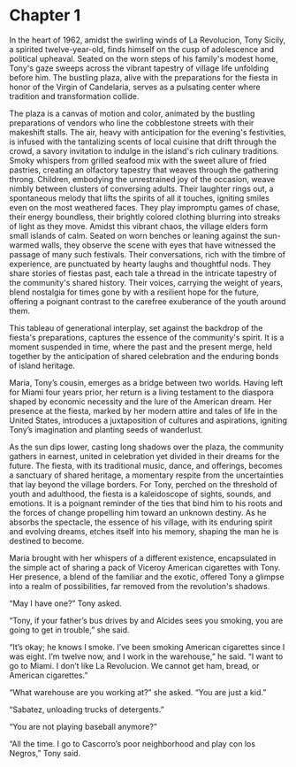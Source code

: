 # Chapter 1
In the heart of 1962, amidst the swirling winds of La Revolucion, Tony Sicily, a spirited twelve-year-old, finds himself on the cusp of adolescence and political upheaval. Seated on the worn steps of his family's modest home, Tony's gaze sweeps across the vibrant tapestry of village life unfolding before him. The bustling plaza, alive with the preparations for the fiesta in honor of the Virgin of Candelaria, serves as a pulsating center where tradition and transformation collide. 

The plaza is a canvas of motion and color, animated by the bustling preparations of vendors who line the cobblestone streets with their makeshift stalls. The air, heavy with anticipation for the evening's festivities, is infused with the tantalizing scents of local cuisine that drift through the crowd, a savory invitation to indulge in the island's rich culinary traditions. Smoky whispers from grilled seafood mix with the sweet allure of fried pastries, creating an olfactory tapestry that weaves through the gathering throng. Children, embodying the unrestrained joy of the occasion, weave nimbly between clusters of conversing adults. Their laughter rings out, a spontaneous melody that lifts the spirits of all it touches, igniting smiles even on the most weathered faces. They play impromptu games of chase, their energy boundless, their brightly colored clothing blurring into streaks of light as they move. Amidst this vibrant chaos, the village elders form small islands of calm. Seated on worn benches or leaning against the sun-warmed walls, they observe the scene with eyes that have witnessed the passage of many such festivals. Their conversations, rich with the timbre of experience, are punctuated by hearty laughs and thoughtful nods. They share stories of fiestas past, each tale a thread in the intricate tapestry of the community's shared history. Their voices, carrying the weight of years, blend nostalgia for times gone by with a resilient hope for the future, offering a poignant contrast to the carefree exuberance of the youth around them.

This tableau of generational interplay, set against the backdrop of the fiesta's preparations, captures the essence of the community's spirit. It is a moment suspended in time, where the past and the present merge, held together by the anticipation of shared celebration and the enduring bonds of island heritage.

Maria, Tony’s cousin, emerges as a bridge between two worlds. Having left for Miami four years prior, her return is a living testament to the diaspora shaped by economic necessity and the lure of the American dream. Her presence at the fiesta, marked by her modern attire and tales of life in the United States, introduces a juxtaposition of cultures and aspirations, igniting Tony’s imagination and planting seeds of wanderlust.

As the sun dips lower, casting long shadows over the plaza, the community gathers in earnest, united in celebration yet divided in their dreams for the future. The fiesta, with its traditional music, dance, and offerings, becomes a sanctuary of shared heritage, a momentary respite from the uncertainties that lay beyond the village borders. For Tony, perched on the threshold of youth and adulthood, the fiesta is a kaleidoscope of sights, sounds, and emotions. It is a poignant reminder of the ties that bind him to his roots and the forces of change propelling him toward an unknown destiny. As he absorbs the spectacle, the essence of his village, with its enduring spirit and evolving dreams, etches itself into his memory, shaping the man he is destined to become.

Maria brought with her whispers of a different existence, encapsulated in the simple act of sharing a pack of Viceroy American cigarettes with Tony. Her presence, a blend of the familiar and the exotic, offered Tony a glimpse into a realm of possibilities, far removed from the revolution's shadows.

“May I have one?” Tony asked.

“Tony, if your father’s bus drives by and Alcides sees you smoking, you are going to get in trouble,” she said.

“It’s okay; he knows I smoke. I’ve been smoking American cigarettes since I was eight. I’m twelve now, and I work in the warehouse,” he said. “I want to go to Miami. I don’t like La Revolucion. We cannot get ham, bread, or American cigarettes.”

“What warehouse are you working at?” she asked. “You are just a kid.”

“Sabatez, unloading trucks of detergents.”

“You are not playing baseball anymore?”

“All the time. I go to Cascorro’s poor neighborhood and play con los Negros,” Tony said.